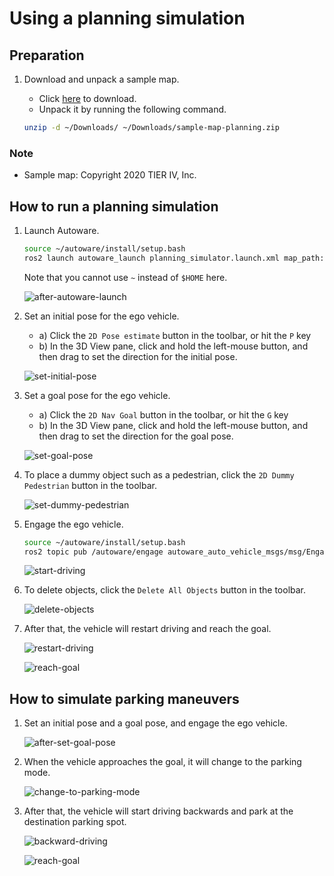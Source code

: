 # Using a planning simulation

## Preparation

1. Download and unpack a sample map.

   - Click [here](https://drive.google.com/file/d/1499_nsbUbIeturZaDj7jhUownh5fvXHd/view?usp=sharing) to download.
   - Unpack it by running the following command.

   ```bash
   unzip -d ~/Downloads/ ~/Downloads/sample-map-planning.zip
   ```

### Note

- Sample map: Copyright 2020 TIER IV, Inc.

## How to run a planning simulation

1. Launch Autoware.

   ```sh
   source ~/autoware/install/setup.bash
   ros2 launch autoware_launch planning_simulator.launch.xml map_path:=$HOME/Downloads/sample-map-planning vehicle_model:=sample_vehicle sensor_model:=sample_sensor_kit
   ```

   Note that you cannot use `~` instead of `$HOME` here.

   ![after-autoware-launch](images/planning/lane-following/after-autoware-launch.png)

2. Set an initial pose for the ego vehicle.

   - a) Click the `2D Pose estimate` button in the toolbar, or hit the `P` key
   - b) In the 3D View pane, click and hold the left-mouse button, and then drag to set the direction for the initial pose.

   ![set-initial-pose](images/planning/lane-following/set-initial-pose.png)

3. Set a goal pose for the ego vehicle.

   - a) Click the `2D Nav Goal` button in the toolbar, or hit the `G` key
   - b) In the 3D View pane, click and hold the left-mouse button, and then drag to set the direction for the goal pose.

   ![set-goal-pose](images/planning/lane-following/set-goal-pose.png)

4. To place a dummy object such as a pedestrian, click the `2D Dummy Pedestrian` button in the toolbar.

   ![set-dummy-pedestrian](images/planning/lane-following/set-dummy-pedestrian.png)

5. Engage the ego vehicle.

   ```bash
   source ~/autoware/install/setup.bash
   ros2 topic pub /autoware/engage autoware_auto_vehicle_msgs/msg/Engage "engage: true" -1
   ```

   ![start-driving](images/planning/lane-following/start-driving.png)

6. To delete objects, click the `Delete All Objects` button in the toolbar.

   ![delete-objects](images/planning/lane-following/delete-objects.png)

7. After that, the vehicle will restart driving and reach the goal.

   ![restart-driving](images/planning/lane-following/restart-driving.png)

   ![reach-goal](images/planning/lane-following/reach-goal.png)

## How to simulate parking maneuvers

1. Set an initial pose and a goal pose, and engage the ego vehicle.

   ![after-set-goal-pose](images/planning/parking/after-set-goal-pose.png)

2. When the vehicle approaches the goal, it will change to the parking mode.

   ![change-to-parking-mode](images/planning/parking/change-to-parking-mode.png)

3. After that, the vehicle will start driving backwards and park at the destination parking spot.

   ![backward-driving](images/planning/parking/backward-driving.png)

   ![reach-goal](images/planning/parking/reach-goal.png)
